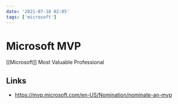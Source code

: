 ```yaml
---
date: '2021-07-18 02:05'
tags: ['microsoft']
---
```


# Microsoft MVP

[[Microsoft]] Most Valuable Professional 

## Links

- https://mvp.microsoft.com/en-US/Nomination/nominate-an-mvp

